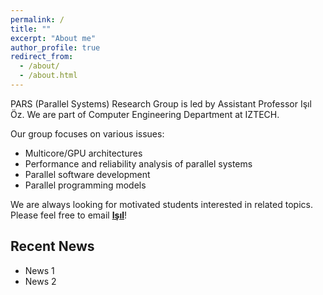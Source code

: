 ```yaml
---
permalink: /
title: ""
excerpt: "About me"
author_profile: true
redirect_from: 
  - /about/
  - /about.html
---
```


PARS (Parallel Systems) Research Group is led by Assistant Professor Işıl Öz. We are part of Computer Engineering Department at IZTECH.

Our group focuses on various issues:

- Multicore/GPU architectures
- Performance and reliability analysis of parallel systems
- Parallel software development
- Parallel programming models

We are always looking for motivated students interested in related topics. Please feel free to email **[Işıl](mailto:isiloz@iyte.edu.tr)**!


Recent News
------

- News 1
- News 2
